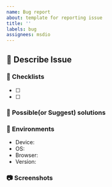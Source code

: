 ```yaml
---
name: Bug report
about: template for reporting issue
title: ''
labels: bug
assignees: msdio
---
```


## 📌 Describe Issue

### 🐠 Checklists

- [ ]
- [ ]

### 🚴 Possible(or Suggest) solutions

### 🍳 Environments

- Device:
- OS:
- Browser:
- Version:

### 📷 Screenshots
